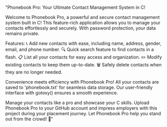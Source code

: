 
"Phonebook Pro: Your Ultimate Contact Management System in C!

Welcome to Phonebook Pro, a powerful and secure contact management system built in C! This feature-rich application allows you to manage your contacts effortlessly and securely. With password protection, your data remains private.

Features:
📞 Add new contacts with ease, including name, address, gender, email, and phone number.
🔍 Quick search feature to find contacts in a flash.
📋 List all your contacts for easy access and organization.
✏️ Modify existing contacts to keep them up-to-date.
🗑️ Safely delete contacts when they are no longer needed.

Convenience meets efficiency with Phonebook Pro! All your contacts are saved to 'phonebook.txt' for seamless data storage. Our user-friendly interface with gotoxy() ensures a smooth experience.

Manage your contacts like a pro and showcase your C skills. Upload Phonebook Pro to your GitHub account and impress employers with this project during your placement journey. Let Phonebook Pro help you stand out from the crowd! 🚀"



